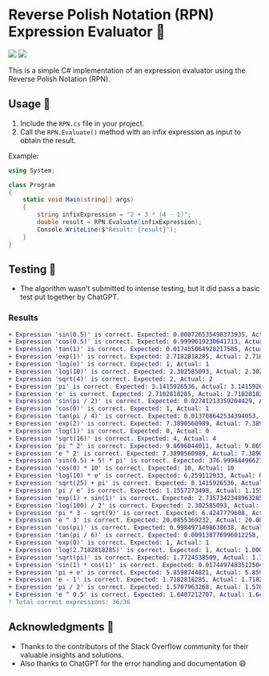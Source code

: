 # Reverse Polish Notation (RPN) Expression Evaluator 🧮

[![ ](https://img.shields.io/badge/-csharp-00D400?labelColor=gray&style=for-the-badge&logo=csharp&logoColor=00D400&logoWidth=20&link=https://learn.microsoft.com/en-us/dotnet/csharp/)](https://learn.microsoft.com/en-us/dotnet/csharp/)
[![ ](https://img.shields.io/badge/-.NET-A658FF?labelColor=gray&style=for-the-badge&logo=.net&logoColor=A658FF&logoWidth=20&link=https://dotnet.microsoft.com/en-us/)](https://dotnet.microsoft.com/en-us/)

This is a simple C# implementation of an expression evaluator using the Reverse Polish Notation (RPN).

## Usage 🚀

1. Include the `RPN.cs` file in your project.
2. Call the `RPN.Evaluate()` method with an infix expression as input to obtain the result.

Example:

```csharp
using System;

class Program
{
    static void Main(string[] args)
    {
        string infixExpression = "2 + 3 * (4 - 1)";
        double result = RPN.Evaluate(infixExpression);
        Console.WriteLine($"Result: {result}");
    }
}
```

## Testing 🧪

- The algorithm wasn't submitted to intense testing, but it did pass a basic test put together by ChatGPT.

### Results
```diff
+ Expression 'sin(0.5)' is correct. Expected: 0.008726535498373935, Actual: 0.008726535498373935
+ Expression 'cos(0.5)' is correct. Expected: 0.9999619230641713, Actual: 0.9999619230641713
+ Expression 'tan(1)' is correct. Expected: 0.017455064928217585, Actual: 0.017455064928217585
+ Expression 'exp(1)' is correct. Expected: 2.7182818285, Actual: 2.718281828459045
+ Expression 'log(e)' is correct. Expected: 1, Actual: 1
+ Expression 'log(10)' is correct. Expected: 2.302585093, Actual: 2.302585092994046
+ Expression 'sqrt(4)' is correct. Expected: 2, Actual: 2
+ Expression 'pi' is correct. Expected: 3.1415926536, Actual: 3.141592653589793
+ Expression 'e' is correct. Expected: 2.7182818285, Actual: 2.718281828459045
+ Expression 'sin(pi / 2)' is correct. Expected: 0.02741213359204429, Actual: 0.02741213359204429
+ Expression 'cos(0)' is correct. Expected: 1, Actual: 1
+ Expression 'tan(pi / 4)' is correct. Expected: 0.013708642534394053, Actual: 0.013708642534394053
+ Expression 'exp(2)' is correct. Expected: 7.3890560989, Actual: 7.38905609893065
+ Expression 'log(1)' is correct. Expected: 0, Actual: 0
+ Expression 'sqrt(16)' is correct. Expected: 4, Actual: 4
+ Expression 'pi ^ 2' is correct. Expected: 9.8696044011, Actual: 9.869604401089358
+ Expression 'e ^ 2' is correct. Expected: 7.3890560989, Actual: 7.3890560989306495
+ Expression 'sin(0.5) + 5! * pi' is correct. Expected: 376.99984496627354, Actual: 376.99984496627354
+ Expression 'cos(0) * 10' is correct. Expected: 10, Actual: 10
+ Expression 'log(10) * e' is correct. Expected: 6.259112933, Actual: 6.259075216766395
+ Expression 'sqrt(25) + pi' is correct. Expected: 8.1415926536, Actual: 8.141592653589793
+ Expression 'pi / e' is correct. Expected: 1.1557273498, Actual: 1.1557273497909217
+ Expression 'exp(1) + sin(1)' is correct. Expected: 2.7357342348963285, Actual: 2.7357342348963285
+ Expression 'log(100) / 2' is correct. Expected: 2.302585093, Actual: 2.302585092994046
+ Expression 'pi * 3 - sqrt(9)' is correct. Expected: 6.4247779608, Actual: 6.424777960769379
+ Expression 'e ^ 3' is correct. Expected: 20.0855369232, Actual: 20.085536923187664
+ Expression 'cos(pi)' is correct. Expected: 0.9984971498638638, Actual: 0.9984971498638638
+ Expression 'tan(pi / 6)' is correct. Expected: 0.009138776996012258, Actual: 0.009138776996012258
+ Expression 'exp(0)' is correct. Expected: 1, Actual: 1
+ Expression 'log(2.7182818285)' is correct. Expected: 1, Actual: 1.0000000000150664
+ Expression 'sqrt(pi)' is correct. Expected: 1.7724538509, Actual: 1.7724538509055159
+ Expression 'sin(1) * cos(1)' is correct. Expected: 0.017449748351250485, Actual: 0.017449748351250485
+ Expression 'pi + e' is correct. Expected: 5.8598744821, Actual: 5.859874482048838
+ Expression 'e - 1' is correct. Expected: 1.7182818285, Actual: 1.718281828459045
+ Expression 'pi / 2' is correct. Expected: 1.5707963268, Actual: 1.5707963267948966
+ Expression 'e ^ 0.5' is correct. Expected: 1.6487212707, Actual: 1.6487212707001282
! Total correct expressions: 36/36
```

## Acknowledgments 🙏

- Thanks to the contributors of the Stack Overflow community for their valuable insights and solutions.
- Also thanks to ChatGPT for the error handling and documentation 😄
